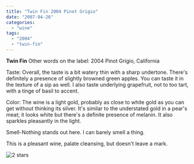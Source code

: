 ```yaml
---
title: "Twin Fin 2004 Pinot Grigio"
date: "2007-04-26"
categories:
  - "wine"
tags:
  - "2004"
  - "twin-fin"
---
```


**Twin Fin** Other words on the label: 2004 Pinot Grigio, California

Taste: Overall, the taste is a bit watery thin with a sharp undertone. There's definitely a presence of slightly browned green apples. You can taste it in the texture of a sip as well. I also taste underlying grapefruit, not to too tart, with a tinge of basil to accent.

Color: The wine is a light gold, probably as close to white gold as you can get without thinking its silver. It's similar to the understated gold in a pear's meat; it looks white but there's a definite presence of melanin. It also sparkles pleasantly in the light.

Smell-Nothing stands out here. I can barely smell a thing.

This is a pleasant wine, palate cleansing, but doesn't leave a mark.

![2 stars](http://www.rebeccagomezfarrell.com/wp-content/uploads/2009/02/rating_chicken11.gif "rating_chicken11")
